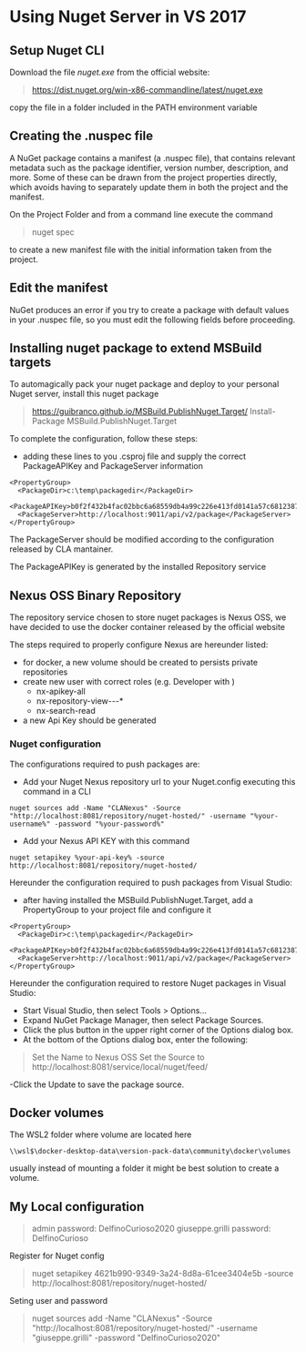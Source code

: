 # Using Nuget Server in VS 2017

## Setup Nuget CLI
Download the file _nuget.exe_ from the official website:
> https://dist.nuget.org/win-x86-commandline/latest/nuget.exe

copy the file in a folder included in the PATH environment variable

## Creating the .nuspec file
A NuGet package contains a manifest (a .nuspec file), that contains relevant metadata such as the package identifier, version number, description, and more. Some of these can be drawn from the project properties directly, which avoids having to separately update them in both the project and the manifest.

On the Project Folder and from a command line execute the command 
> nuget spec

to create a new manifest file with the initial information taken from the project.

## Edit the manifest
NuGet produces an error if you try to create a package with default values in your .nuspec file, so you must edit the following fields before proceeding.

## Installing nuget package to extend MSBuild targets
To automagically pack your nuget package and deploy to your personal Nuget server, install this nuget package

> https://guibranco.github.io/MSBuild.PublishNuget.Target/
> Install-Package MSBuild.PublishNuget.Target

To complete the configuration, follow these steps:
- adding these lines to you .csproj file and supply the correct PackageAPIKey and PackageServer information

```
<PropertyGroup>
  <PackageDir>c:\temp\packagedir</PackageDir>
  <PackageAPIKey>b0f2f432b4fac02bbc6a68559db4a99c226e413fd0141a57c68123878a4c4314</PackageAPIKey>
  <PackageServer>http://localhost:9011/api/v2/package</PackageServer>
</PropertyGroup>
```

The PackageServer should be modified according to the configuration released by CLA mantainer.

The PackageAPIKey is generated by the installed Repository service

## Nexus OSS Binary Repository
The repository service chosen to store nuget packages is Nexus OSS, we have decided to use the docker container released by the official website

> 

The steps required to properly configure Nexus are hereunder listed:
- for docker, a new volume should be created to persists private repositories
- create new user with correct roles (e.g. Developer with )
    + nx-apikey-all
    + nx-repository-view-*-*-*
    + nx-search-read
- a new Api Key should be generated

### Nuget configuration
The configurations required to push packages are:

- Add your Nuget Nexus repository url to your Nuget.config executing this command in a CLI
```
nuget sources add -Name "CLANexus" -Source "http://localhost:8081/repository/nuget-hosted/" -username "%your-username%" -password "%your-password%"
```

- Add your Nexus API KEY with this command
```
nuget setapikey %your-api-key% -source http://localhost:8081/repository/nuget-hosted/
```

Hereunder the configuration required to push packages from Visual Studio:
- after having installed the MSBuild.PublishNuget.Target, add a PropertyGroup to your project file and configure it
```
<PropertyGroup>
  <PackageDir>c:\temp\packagedir</PackageDir>
  <PackageAPIKey>b0f2f432b4fac02bbc6a68559db4a99c226e413fd0141a57c68123878a4c4314</PackageAPIKey>
  <PackageServer>http://localhost:9011/api/v2/package</PackageServer>
</PropertyGroup>
```

Hereunder the configuration required to restore Nuget packages in Visual Studio:
- Start Visual Studio, then select Tools > Options...
- Expand NuGet Package Manager, then select Package Sources.
- Click the plus button in the upper right corner of the Options dialog box.
- At the bottom of the Options dialog box, enter the following:
> Set the Name to Nexus OSS
> Set the Source to http://localhost:8081/service/local/nuget/feed/

-Click the Update to save the package source.

## Docker volumes
The WSL2 folder where volume are located here
```
\\wsl$\docker-desktop-data\version-pack-data\community\docker\volumes
```

usually instead of mounting a folder it might be best solution to create a volume.


## My Local configuration

> admin password: DelfinoCurioso2020
> giuseppe.grilli password: DelfinoCurioso

Register for Nuget config
> nuget setapikey 4621b990-9349-3a24-8d8a-61cee3404e5b -source http://localhost:8081/repository/nuget-hosted/

Seting user and password
> nuget sources add -Name "CLANexus" -Source "http://localhost:8081/repository/nuget-hosted/" -username "giuseppe.grilli" -password "DelfinoCurioso2020"